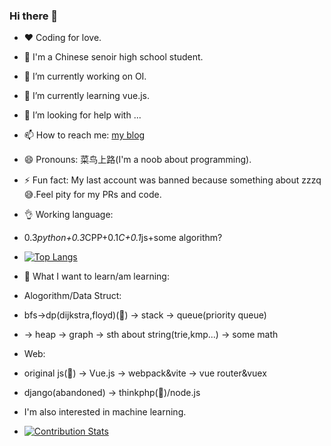 ### Hi there 👋
- ❤️ Coding for love.
- 👀 I'm a Chinese senoir high school student.
- 🔭 I’m currently working on OI.
- 🌱 I’m currently learning vue.js.
- 🤔 I’m looking for help with ...
- 📫 How to reach me: [my blog](https://nick-cjyx9.github.io)
- 😄 Pronouns: 菜鸟上路(I'm a noob about programming).
- ⚡ Fun fact: My last account was banned because something about zzzq😅.Feel pity for my PRs and code.

- 👌 Working language:
- 0.3*python+0.3*CPP+0.1*C+0.1*js+some algorithm?
- [![Top Langs](https://github-readme-stats.vercel.app/api/top-langs/?username=nick-cjyx9&layout=compact)](https://github.com/nick-cjyx9)

- 🌱 What I want to learn/am learning:
- Alogorithm/Data Struct:
- bfs->dp(dijkstra,floyd)(🚩) -> stack -> queue(priority queue)
- -> heap -> graph -> sth about string(trie,kmp...) -> some math
- Web:
- original js(🚩) -> Vue.js -> webpack&vite -> vue router&vuex
- django(abandoned) -> thinkphp(🚩)/node.js
- I'm also interested in machine learning.
- [![Contribution Stats](https://github-contribution-stats.vercel.app/api/?username=nick-cjyx9)](https://github.com/LordDashMe/github-contribution-stats/)
